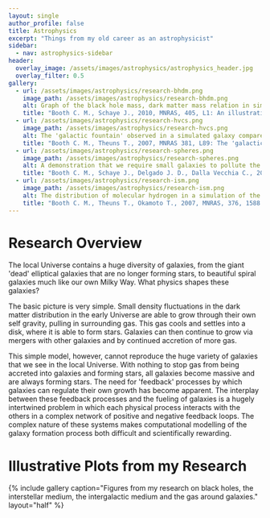 ```yaml
---
layout: single
author_profile: false
title: Astrophysics
excerpt: "Things from my old career as an astrophysicist"
sidebar:
  - nav: astrophysics-sidebar
header:
  overlay_image: /assets/images/astrophysics/astrophysics_header.jpg
  overlay_filter: 0.5
gallery:
  - url: /assets/images/astrophysics/research-bhdm.png
    image_path: /assets/images/astrophysics/research-bhdm.png
    alt: Graph of the black hole mass, dark matter mass relation in simulated galaxies
    title: "Booth C. M., Schaye J., 2010, MNRAS, 405, L1: An illustration of the relationship between supermassive black holes and dark matter haloes"
  - url: /assets/images/astrophysics/research-hvcs.png
    image_path: /assets/images/astrophysics/research-hvcs.png
    alt: The 'galactic fountain' observed in a simulated galaxy compared to that in our own galaxy
    title: "Booth C. M., Theuns T., 2007, MNRAS 381, L89: The 'galactic fountain' observed in a simulated galaxy compared to that in our own galaxy"
  - url: /assets/images/astrophysics/research-spheres.png
    image_path: /assets/images/astrophysics/research-spheres.png
    alt: A demonstration that we require small galaxies to pollute the intergalactic-medium with heavy elements
    title: "Booth C. M., Schaye J., Delgado J. D., Dalla Vecchia C., 2012, MNRAS, 420, 1053: A demonstration that we require small galaxies to pollute the intergalactic-medium with heavy elements"
  - url: /assets/images/astrophysics/research-ism.png
    image_path: /assets/images/astrophysics/research-ism.png
    alt: The distribution of molecular hydrogen in a simulation of the Milky Way
    title: "Booth C. M., Theuns T., Okamoto T., 2007, MNRAS, 376, 1588: The distribution of molecular hydrogen in a simulation of the Milky Way"
---
```


# Research Overview

The local Universe contains a huge diversity of galaxies, from the giant 'dead' elliptical galaxies that are no longer forming stars, to beautiful spiral galaxies much like our own Milky Way. What physics shapes these galaxies?

The basic picture is very simple. Small density fluctuations in the dark matter distribution in the early Universe are able to grow through their own self gravity, pulling in surrounding gas. This gas cools and settles into a disk, where it is able to form stars. Galaxies can then continue to grow via mergers with other galaxies and by continued accretion of more gas.

This simple model, however, cannot reproduce the huge variety of galaxies that we see in the local Universe. With nothing to stop gas from being accreted into galaxies and forming stars, all galaxies become massive and are always forming stars. The need for 'feedback' processes by which galaxies can regulate their own growth has become apparent. The interplay between these feedback processes and the fueling of galaxies is a hugely intertwined problem in which each physical process interacts with the others in a complex network of positive and negative feedback loops. The complex nature of these systems makes computational modelling of the galaxy formation process both difficult and scientifically rewarding.

# Illustrative Plots from my Research

{% include gallery caption="Figures from my research on black holes, the interstellar medium, the intergalactic medium and the gas around galaxies." layout="half" %}
